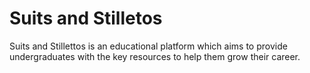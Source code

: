 # Suits and Stilletos 

Suits and Stillettos is an educational platform which aims to provide undergraduates with the key resources to help them grow their career. 
